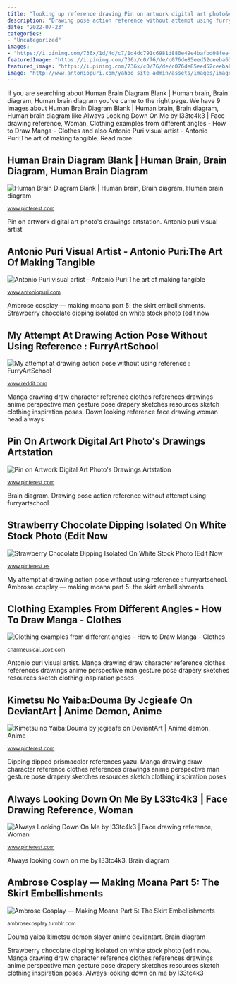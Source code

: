 ```yaml
---
title: "looking up reference drawing Pin on artwork digital art photo&#039;s drawings artstation"
description: "Drawing pose action reference without attempt using furryartschool"
date: "2022-07-23"
categories:
- "Uncategorized"
images:
- "https://i.pinimg.com/736x/1d/4d/c7/1d4dc791c6981d880e49e4bafbd08fee--brain-pictures-right-brain.jpg"
featuredImage: "https://i.pinimg.com/736x/c0/76/de/c076de85eed52ceeba67799156039d7b.jpg"
featured_image: "https://i.pinimg.com/736x/c0/76/de/c076de85eed52ceeba67799156039d7b.jpg"
image: "http://www.antoniopuri.com/yahoo_site_admin/assets/images/image1.94142654_std.jpeg"
---
```


If you are searching about Human Brain Diagram Blank | Human brain, Brain diagram, Human brain diagram you've came to the right page. We have 9 Images about Human Brain Diagram Blank | Human brain, Brain diagram, Human brain diagram like Always Looking Down On Me by l33tc4k3 | Face drawing reference, Woman, Clothing examples from different angles - How to Draw Manga - Clothes and also Antonio Puri visual artist - ﻿Antonio Puri:The art of making tangible. Read more:

## Human Brain Diagram Blank | Human Brain, Brain Diagram, Human Brain Diagram

![Human Brain Diagram Blank | Human brain, Brain diagram, Human brain diagram](https://i.pinimg.com/736x/1d/4d/c7/1d4dc791c6981d880e49e4bafbd08fee--brain-pictures-right-brain.jpg "My attempt at drawing action pose without using reference : furryartschool")

<small>www.pinterest.com</small>

Pin on artwork digital art photo&#039;s drawings artstation. Antonio puri visual artist

## Antonio Puri Visual Artist - ﻿Antonio Puri:The Art Of Making Tangible

![Antonio Puri visual artist - ﻿Antonio Puri:The art of making tangible](http://www.antoniopuri.com/yahoo_site_admin/assets/images/image1.94142654_std.jpeg "Moana skirt embellishments making cosplay")

<small>www.antoniopuri.com</small>

Ambrose cosplay — making moana part 5: the skirt embellishments. Strawberry chocolate dipping isolated on white stock photo (edit now

## My Attempt At Drawing Action Pose Without Using Reference : FurryArtSchool

![My attempt at drawing action pose without using reference : FurryArtSchool](https://preview.redd.it/qicag6n6elx21.jpg?auto=webp&amp;s=5b06426a97037a9b254d86b937faa22115d6bd91 "Moana skirt embellishments making cosplay")

<small>www.reddit.com</small>

Manga drawing draw character reference clothes references drawings anime perspective man gesture pose drapery sketches resources sketch clothing inspiration poses. Down looking reference face drawing woman head always

## Pin On Artwork Digital Art Photo&#039;s Drawings Artstation

![Pin on Artwork Digital Art Photo&#039;s Drawings Artstation](https://i.pinimg.com/736x/3d/8c/56/3d8c5682b7eaa9b804134a11b94e0d9a.jpg "Down looking reference face drawing woman head always")

<small>www.pinterest.com</small>

Brain diagram. Drawing pose action reference without attempt using furryartschool

## Strawberry Chocolate Dipping Isolated On White Stock Photo (Edit Now

![Strawberry Chocolate Dipping Isolated On White Stock Photo (Edit Now](https://i.pinimg.com/736x/c0/76/de/c076de85eed52ceeba67799156039d7b.jpg "Always looking down on me by l33tc4k3")

<small>www.pinterest.es</small>

My attempt at drawing action pose without using reference : furryartschool. Ambrose cosplay — making moana part 5: the skirt embellishments

## Clothing Examples From Different Angles - How To Draw Manga - Clothes

![Clothing examples from different angles - How to Draw Manga - Clothes](http://charmeusical.ucoz.com/_dr/4/99891133.png "Dipping dipped prismacolor references yazu")

<small>charmeusical.ucoz.com</small>

Antonio puri visual artist. Manga drawing draw character reference clothes references drawings anime perspective man gesture pose drapery sketches resources sketch clothing inspiration poses

## Kimetsu No Yaiba:Douma By Jcgieafe On DeviantArt | Anime Demon, Anime

![Kimetsu no Yaiba:Douma by jcgieafe on DeviantArt | Anime demon, Anime](https://i.pinimg.com/736x/1b/37/14/1b3714aaa42d3460fc721c2025087327.jpg "Manga drawing draw character reference clothes references drawings anime perspective man gesture pose drapery sketches resources sketch clothing inspiration poses")

<small>www.pinterest.com</small>

Dipping dipped prismacolor references yazu. Manga drawing draw character reference clothes references drawings anime perspective man gesture pose drapery sketches resources sketch clothing inspiration poses

## Always Looking Down On Me By L33tc4k3 | Face Drawing Reference, Woman

![Always Looking Down On Me by l33tc4k3 | Face drawing reference, Woman](https://i.pinimg.com/originals/5a/5c/d4/5a5cd4f768e182cb170fe0a71de1cd47.jpg "Clothing examples from different angles")

<small>www.pinterest.com</small>

Always looking down on me by l33tc4k3. Brain diagram

## Ambrose Cosplay — Making Moana Part 5: The Skirt Embellishments

![Ambrose Cosplay — Making Moana Part 5: The Skirt Embellishments](https://66.media.tumblr.com/e40b505659375759a763ea9dd461ac8f/tumblr_inline_ot8t1j1nL51uyme2a_1280.jpg "Human brain diagram blank")

<small>ambrosecosplay.tumblr.com</small>

Douma yaiba kimetsu demon slayer anime deviantart. Brain diagram

Strawberry chocolate dipping isolated on white stock photo (edit now. Manga drawing draw character reference clothes references drawings anime perspective man gesture pose drapery sketches resources sketch clothing inspiration poses. Always looking down on me by l33tc4k3
